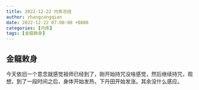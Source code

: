```yaml
---
title: 2022-12-22 内炼总结
author: zhangzangqian
date: 2022-12-22 07:00:00 +0800
categories: [内炼]
tags: [金龍敕身]
---
```


## 金龍敕身

今天依旧一个意念就感觉祖师已经到了，刚开始持咒没啥感觉，然后继续持咒，观想，到了一段时间之后，身体开始发热，下丹田开始发涨。其余没什么感应。